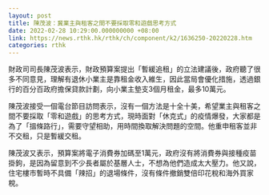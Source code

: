 ```yaml
---
layout: post
title: 陳茂波：冀業主與租客之間不要採取零和遊戲思考方式
date: 2022-02-28 10:29:00.000000000 +08:00
link: https://news.rthk.hk/rthk/ch/component/k2/1636250-20220228.htm
categories: rthk
---
```


財政司司長陳茂波表示，財政預算案提出「暫緩追租」的立法建議後，政府聽了很多不同意見，理解有退休小業主是靠租金收入維生，因此當局會優化措施，透過銀行的百分百政府擔保貸款計劃，向小業主墊支3個月租金，最多10萬元。

陳茂波接受一個電台節目訪問表示，沒有一個方法是十全十美，希望業主與租客之間不要採取「零和遊戲」的思考方式，現時面對「休克式」的疫情爆發，大家都是為了「搵條路行」，需要守望相助，用時間換取解決問題的空間。他重申租客並非不交租，只是暫緩交租。

陳茂波又表示，預算案將電子消費券加碼至1萬元，政府沒有將消費券與接種疫苗掛鉤，是因為留意到不少長者屬於基層人士，不想為他們造成太大壓力。他又說，住宅樓市暫時不具備「辣招」的退場條件，沒有條件撤銷雙倍印花稅和海外買家稅。

